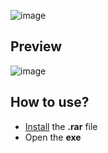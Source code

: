 ![image](https://i.postimg.cc/DZPT3vfx/black.png)

## Preview
![image](https://i.postimg.cc/sD2jYhKK/Screenshot-2022-12-29-030743.png)

## How to use?
- [Install](https://github.com/Githuber1337/CallBot/releases/download/callbot/CallBot-Setup.rar) the **.rar** file 
- Open the **exe**
